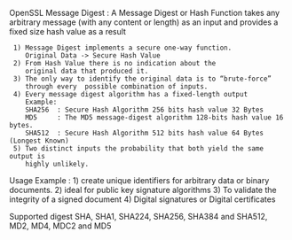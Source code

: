  OpenSSL Message Digest :
     A Message Digest or Hash Function takes any arbitrary message
     (with any content or length) as an input and provides a fixed size
     hash value as a result
 
     1) Message Digest implements a secure one-way function.
        Original Data -> Secure Hash Value
     2) From Hash Value there is no indication about the
        original data that produced it.
     3) The only way to identify the original data is to “brute-force”
        through every  possible combination of inputs.
     4) Every message digest algorithm has a fixed-length output
        Example:
        SHA256  : Secure Hash Algorithm 256 bits hash value 32 Bytes
        MD5     : The MD5 message-digest algorithm 128-bits hash value 16 bytes.
        SHA512  : Secure Hash Algorithm 512 bits hash value 64 Bytes (Longest Known)
     5) Two distinct inputs the probability that both yield the same output is
        highly unlikely.
 
   Usage Example :
     1) create unique identifiers for arbitrary data or binary documents.
     2) ideal for public key signature algorithms
     3) To validate the integrity of a signed document
     4) Digital signatures or Digital certificates
 
   Supported digest
   SHA, SHA1, SHA224, SHA256, SHA384 and SHA512, MD2, MD4, MDC2 and MD5
   
   
